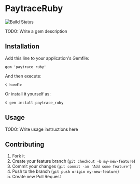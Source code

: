 # PaytraceRuby

![Build Status](https://www.codeship.io/projects/611ffe60-f3ee-0130-0299-1a84c3740ef1/status)

TODO: Write a gem description

## Installation

Add this line to your application's Gemfile:

    gem 'paytrace_ruby'

And then execute:

    $ bundle

Or install it yourself as:

    $ gem install paytrace_ruby

## Usage

TODO: Write usage instructions here

## Contributing

1. Fork it
2. Create your feature branch (`git checkout -b my-new-feature`)
3. Commit your changes (`git commit -am 'Add some feature'`)
4. Push to the branch (`git push origin my-new-feature`)
5. Create new Pull Request
